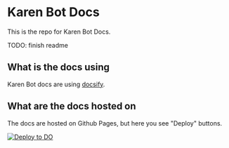 # Karen Bot Docs

This is the repo for Karen Bot Docs.

TODO: finish readme

## What is the docs using

Karen Bot docs are using [docsify](https://docsify.js.org).

## What are the docs hosted on

The docs are hosted on Github Pages, but here you see "Deploy" buttons.

[![Deploy to DO](https://www.deploytodo.com/do-btn-blue.svg)](https://cloud.digitalocean.com/apps/new?repo=https://github.com/exerra/karen-bot-docs/tree/main&refcode=724deb483716)